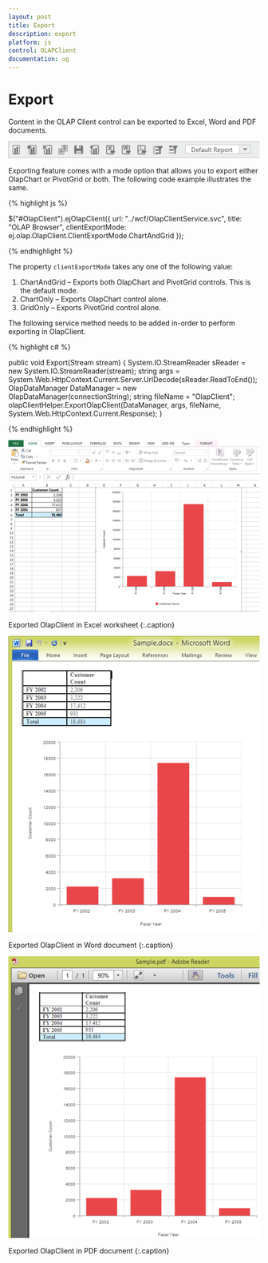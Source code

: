 ```yaml
---
layout: post
title: Export
description: export
platform: js
control: OLAPClient
documentation: ug
---
```


# Export

Content in the OLAP Client control can be exported to Excel, Word and PDF documents.

![](/js/OlapClient/Export_images/Export_img1.png) 

Exporting feature comes with a mode option that allows you to export either OlapChart or PivotGrid or both. The following code example illustrates the same. 

{% highlight js %}

$("#OlapClient").ejOlapClient({ 
    url: "../wcf/OlapClientService.svc", 
    title: "OLAP Browser", 
    clientExportMode: ej.olap.OlapClient.ClientExportMode.ChartAndGrid
});

{% endhighlight %}

The property `clientExportMode` takes any one of the following value:

1. ChartAndGrid – Exports both OlapChart and PivotGrid controls. This is the default mode.
2. ChartOnly – Exports OlapChart control alone.
3. GridOnly – Exports PivotGrid control alone.

The following service method needs to be added in-order to perform exporting in OlapClient.

{% highlight c# %}

public void Export(Stream stream)
{
    System.IO.StreamReader sReader = new System.IO.StreamReader(stream);
    string args = System.Web.HttpContext.Current.Server.UrlDecode(sReader.ReadToEnd());
    OlapDataManager DataManager = new OlapDataManager(connectionString);
    string fileName = "OlapClient";
    olapClientHelper.ExportOlapClient(DataManager, args, fileName,
    System.Web.HttpContext.Current.Response);
}

{% endhighlight %}

![](/js/OlapClient/Export_images/Export_img2.png)

Exported OlapClient in Excel worksheet
{:.caption}

![](/js/OlapClient/Export_images/Export_img3.png)

Exported OlapClient in Word document
{:.caption}

![](/js/OlapClient/Export_images/Export_img4.png)

Exported OlapClient in PDF document
{:.caption}


